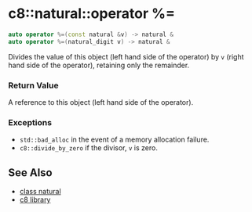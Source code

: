 # c8::natural::operator %= #

```cpp
auto operator %=(const natural &v) -> natural &
auto operator %=(natural_digit v) -> natural &
```

Divides the value of this object (left hand side of the operator) by `v` (right hand side of the operator), retaining only the remainder.

### Return Value ###

A reference to this object (left hand side of the operator).

### Exceptions ###

* `std::bad_alloc` in the event of a memory allocation failure.
* `c8::divide_by_zero` if the divisor, `v` is zero.

## See Also ##

* [class natural](c8_natural)
* [c8 library](c8)

